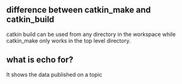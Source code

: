 <h2> difference between catkin_make and catkin_build </h2>
  <p> catkin build can be used from any directory in the workspace while catkin_make only works in the top level directory. </p>


<h2> what is echo for?</h2>
  <p> It shows the data published on a topic </p>
